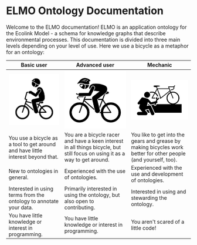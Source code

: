 # ELMO Ontology Documentation

Welcome to the ELMO documentation! ELMO is an application ontology for the Ecolink Model - a schema for knowledge graphs that describe environmental processes. This documentation is divided into three main levels depending on your level of use. Here we use a bicycle as a metaphor for an ontology:

Basic user | Advanced user | Mechanic
------------ | ------------- | ------------
<a href="basicuser.md"><img src="images/basicuser.png" width=200></a> | <a href="advanceduser.md"><img src="images/advanceduser.png" width=200></a>  | <a href="mechanic.md"><img src="images/mechanic.png" width=200></a>
You use a bicycle as a tool to get around and have little interest beyond that. | You are a bicycle racer and have a keen interest in all things bicycle, but still focus on using it as a way to get around.  | You like to get into the gears and grease by making bicycles work better for other people (and yourself, too).
New to ontologies in general.| Experienced with the use of ontologies.|Experienced with the use and development of ontologies.
Interested in using terms from the ontology to annotate your data.|Primarily interested in using the ontology, but also open to contributing.|Interested in using and stewarding the ontology.
You have little knowledge or interest in programming.| You have little knowledge or interest in programming.|You aren't scared of a little code!